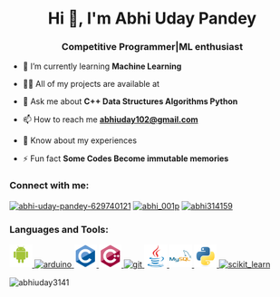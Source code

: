 <h1 align="center">Hi 👋, I'm Abhi Uday Pandey</h1>
<h3 align="center">Competitive Programmer|ML enthusiast</h3>

- 🌱 I’m currently learning **Machine Learning**

- 👨‍💻 All of my projects are available at <a href = "https://github.com/abhiuday3141"> </a>
- 💬 Ask me about **C++ Data Structures Algorithms Python**

- 📫 How to reach me **abhiuday102@gmail.com**

- 📄 Know about my experiences <a href = "https://drive.google.com/file/d/1koeBAwPFmXdM1sXVksHd5MR0tbVEjFVQ/view?usp=sharing"> </a>
- ⚡ Fun fact **Some Codes Become immutable memories**

<h3 align="left">Connect with me:</h3>
<p align="left">
<a href="https://linkedin.com/in/abhi-uday-pandey-629740121" target="blank"><img align="center" src="https://raw.githubusercontent.com/rahuldkjain/github-profile-readme-generator/master/src/images/icons/Social/linked-in-alt.svg" alt="abhi-uday-pandey-629740121" height="30" width="40" /></a>
<a href="https://instagram.com/abhi_001p" target="blank"><img align="center" src="https://raw.githubusercontent.com/rahuldkjain/github-profile-readme-generator/master/src/images/icons/Social/instagram.svg" alt="abhi_001p" height="30" width="40" /></a>
<a href="https://www.codechef.com/users/abhi314159" target="blank"><img align="center" src="https://cdn.jsdelivr.net/npm/simple-icons@3.1.0/icons/codechef.svg" alt="abhi314159" height="30" width="40" /></a>
</p>

<h3 align="left">Languages and Tools:</h3>
<p align="left"> <a href="https://developer.android.com" target="_blank"> <img src="https://raw.githubusercontent.com/devicons/devicon/master/icons/android/android-original-wordmark.svg" alt="android" width="40" height="40"/> </a> <a href="https://www.arduino.cc/" target="_blank"> <img src="https://cdn.worldvectorlogo.com/logos/arduino-1.svg" alt="arduino" width="40" height="40"/> </a> <a href="https://www.cprogramming.com/" target="_blank"> <img src="https://raw.githubusercontent.com/devicons/devicon/master/icons/c/c-original.svg" alt="c" width="40" height="40"/> </a> <a href="https://www.w3schools.com/cpp/" target="_blank"> <img src="https://raw.githubusercontent.com/devicons/devicon/master/icons/cplusplus/cplusplus-original.svg" alt="cplusplus" width="40" height="40"/> </a> <a href="https://git-scm.com/" target="_blank"> <img src="https://www.vectorlogo.zone/logos/git-scm/git-scm-icon.svg" alt="git" width="40" height="40"/> </a> <a href="https://www.java.com" target="_blank"> <img src="https://raw.githubusercontent.com/devicons/devicon/master/icons/java/java-original.svg" alt="java" width="40" height="40"/> </a> <a href="https://www.mysql.com/" target="_blank"> <img src="https://raw.githubusercontent.com/devicons/devicon/master/icons/mysql/mysql-original-wordmark.svg" alt="mysql" width="40" height="40"/> </a> <a href="https://www.python.org" target="_blank"> <img src="https://raw.githubusercontent.com/devicons/devicon/master/icons/python/python-original.svg" alt="python" width="40" height="40"/> </a> <a href="https://scikit-learn.org/" target="_blank"> <img src="https://upload.wikimedia.org/wikipedia/commons/0/05/Scikit_learn_logo_small.svg" alt="scikit_learn" width="40" height="40"/> </a> </p>

<p><img align="center" src="https://github-readme-stats.vercel.app/api/top-langs?username=abhiuday3141&show_icons=true&locale=en&layout=compact" alt="abhiuday3141" /></p>
